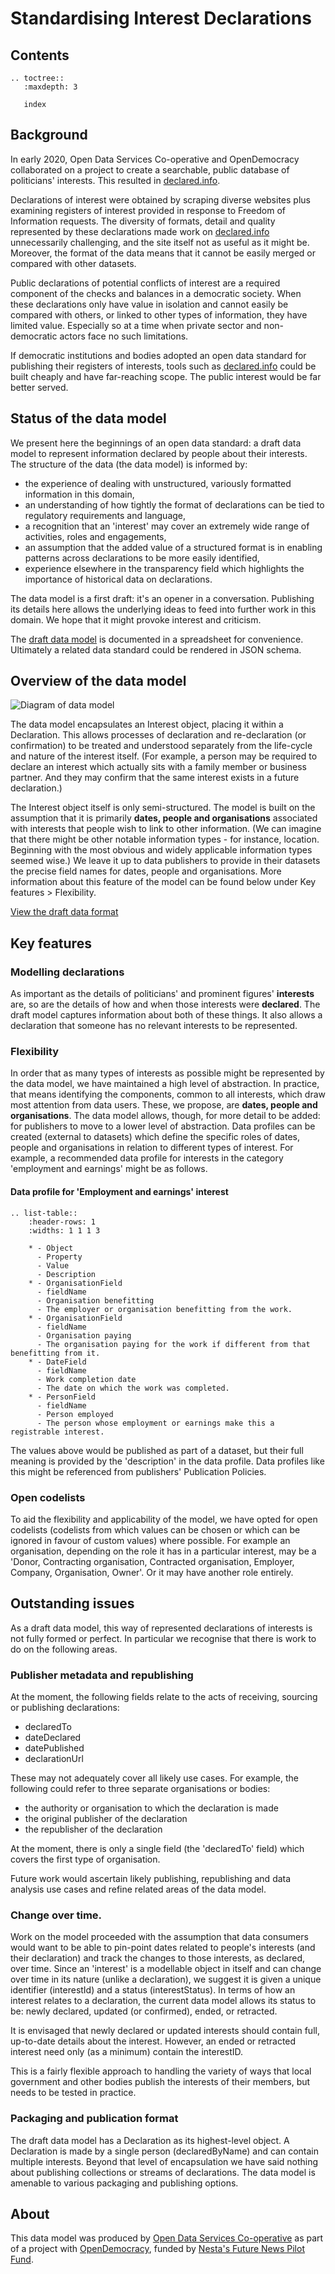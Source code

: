 Standardising Interest Declarations
===================================

## Contents

```eval_rst
.. toctree::
   :maxdepth: 3

   index

```

## Background

In early 2020, Open Data Services Co-operative and OpenDemocracy collaborated on a project to create a searchable, public database of politicians' interests. This resulted in [declared.info](http://declared.info/).

Declarations of interest were obtained by scraping diverse websites plus examining registers of interest provided in response to Freedom of Information requests. The diversity of formats, detail and quality represented by these declarations made work on [declared.info](http://declared.info/) unnecessarily challenging, and the site itself not as useful as it might be. Moreover, the format of the data means that it cannot be easily merged or compared with other datasets.

Public declarations of potential conflicts of interest are a required component of the checks and balances in a democratic society. When these declarations only have value in isolation and cannot easily be compared with others, or linked to other types of information, they have limited value. Especially so at a time when private sector and non-democratic actors face no such limitations.

If democratic institutions and bodies adopted an open data standard for publishing their registers of interests, tools such as [declared.info](http://declared.info/) could be built cheaply and have far-reaching scope. The public interest would be far better served.

## Status of the data model

We present here the beginnings of an open data standard: a draft data model to represent information declared by people about their interests. The structure of the data (the data model) is informed by:

* the experience of dealing with unstructured, variously formatted information in this domain,
* an understanding of how tightly the format of declarations can be tied to regulatory requirements and language,
* a recognition that an 'interest' may cover an extremely wide range of activities, roles and engagements,
* an assumption that the added value of a structured format is in enabling patterns across declarations to be more easily identified,
* experience elsewhere in the transparency field which highlights the importance of historical data on declarations.

The data model is a first draft: it's an opener in a conversation. Publishing its details here allows the underlying ideas to feed into further work in this domain. We hope that it might provoke interest and criticism.

The [draft data model](https://docs.google.com/spreadsheets/d/1QCVkxi1B-i3xx1lVJXe1ihhQSrgtOEeAxj8CHoFgTVA/edit#gid=0) is documented in a spreadsheet for convenience. Ultimately a related data standard could be rendered in JSON schema.

## Overview of the data model

![Diagram of data model](_assets/UML-interests-data-model.png)

The data model encapsulates an Interest object, placing it within a Declaration. This allows processes of declaration and re-declaration (or confirmation) to be treated and understood separately from the life-cycle and nature of the interest itself. (For example, a person may be required to declare an interest which actually sits with a family member or business partner. And they may confirm that the same interest exists in a future declaration.)

The Interest object itself is only semi-structured. The model is built on the assumption that it is primarily **dates, people and organisations** associated with interests that people wish to link to other information. (We can imagine that there might be other notable information types - for instance, location. Beginning with the most obvious and widely applicable information types seemed wise.) We leave it up to data publishers to provide in their datasets the precise field names for dates, people and organisations. More information about this feature of the model can be found below under Key features > Flexibility.
    
[View the draft data format](https://docs.google.com/spreadsheets/d/1QCVkxi1B-i3xx1lVJXe1ihhQSrgtOEeAxj8CHoFgTVA/edit#gid=0)

## Key features

### Modelling declarations
As important as the details of politicians' and prominent figures' **interests** are, so are the details of how and when those interests were **declared**. The draft model captures information about both of these things. It also allows a declaration that someone has no relevant interests to be represented.

### Flexibility
In order that as many types of interests as possible might be represented by the data model, we have maintained a high level of abstraction. In practice, that means identifying the components, common to all interests, which draw most attention from data users. These, we propose, are **dates, people and organisations**. The data model allows, though, for more detail to be added: for publishers to move to a lower level of abstraction. Data profiles can be created (external to datasets) which define the specific roles of dates, people and organisations in relation to different types of interest. For example, a recommended data profile for interests in the category 'employment and earnings' might be as follows.

#### Data profile for 'Employment and earnings' interest

```eval_rst
.. list-table::
    :header-rows: 1
    :widths: 1 1 1 3

    * - Object
      - Property
      - Value
      - Description
    * - OrganisationField
      - fieldName
      - Organisation benefitting
      - The employer or organisation benefitting from the work.
    * - OrganisationField
      - fieldName
      - Organisation paying
      - The organisation paying for the work if different from that benefitting from it.
    * - DateField
      - fieldName
      - Work completion date
      - The date on which the work was completed. 
    * - PersonField
      - fieldName
      - Person employed
      - The person whose employment or earnings make this a registrable interest. 
```

The values above would be published as part of a dataset, but their full meaning is provided by the 'description' in the data profile. Data profiles like this might be referenced from publishers' Publication Policies. 


### Open codelists
To aid the flexibility and applicability of the model, we have opted for open codelists (codelists from which values can be chosen or which can be ignored in favour of custom values) where possible. For example an organisation, depending on the role it has in a particular interest, may be a 'Donor, Contracting organisation, Contracted organisation, Employer, Company, Organisation, Owner'. Or it may have another role entirely. 


## Outstanding issues
As a draft data model, this way of represented declarations of interests is not fully formed or perfect. In particular we recognise that there is work to do on the following areas.

### Publisher metadata and republishing
At the moment, the following fields relate to the acts of receiving, sourcing or publishing declarations:

- declaredTo
- dateDeclared
- datePublished
- declarationUrl

These may not adequately cover all likely use cases. For example, the following could refer to three separate organisations or bodies: 

- the authority or organisation to which the declaration is made
- the original publisher of the declaration
- the republisher of the declaration

At the moment, there is only a single field (the 'declaredTo' field) which covers the first type of organisation.

Future work would ascertain likely publishing, republishing and data analysis use cases and refine related areas of the data model.

### Change over time.
Work on the model proceeded with the assumption that data consumers would want to be able to pin-point dates related to people's interests (and their declaration) and track the changes to those interests, as declared, over time. Since an 'interest' is a modellable object in itself and can change over time in its nature (unlike a declaration), we suggest it is given a unique identifier (interestId) and a status (interestStatus). In terms of how an interest relates to a declaration, the current data model allows its status to be: newly declared, updated (or confirmed), ended, or retracted.

It is envisaged that newly declared or updated interests should contain full, up-to-date details about the interest. However, an ended or retracted interest need only (as a minimum) contain the interestID.

This is a fairly flexible approach to handling the variety of ways that local government and other bodies publish the interests of their members, but needs to be tested in practice.


### Packaging and publication format
The draft data model has a Declaration as its highest-level object. A Declaration is made by a single person (declaredByName) and can contain multiple interests. Beyond that level of encapsulation we have said nothing about publishing collections or streams of declarations. The data model is amenable to various packaging and publishing options.

## About

This data model was produced by [Open Data Services Co-operative](https://opendataservices.coop/) as part of a project with [OpenDemocracy](https://www.opendemocracy.net/en/), funded by [Nesta's Future News Pilot Fund](https://www.nesta.org.uk/project/future-news-fund/).
